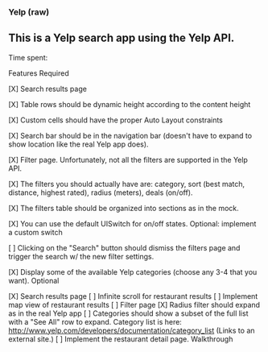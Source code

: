### Yelp (raw)
## This is a Yelp search app using the Yelp API.

Time spent: <Number of hours spent>

Features
Required

[X] Search results page

[X] Table rows should be dynamic height according to the content height

[X] Custom cells should have the proper Auto Layout constraints

[X] Search bar should be in the navigation bar (doesn't have to expand to show location like the real Yelp app does).

[X] Filter page. Unfortunately, not all the filters are supported in the Yelp API.

[X] The filters you should actually have are: category, sort (best match, distance, highest rated), radius (meters), deals (on/off).

[X] The filters table should be organized into sections as in the mock.

[X] You can use the default UISwitch for on/off states. Optional: implement a custom switch

[ ] Clicking on the "Search" button should dismiss the filters page and trigger the search w/ the new filter settings.

[X] Display some of the available Yelp categories (choose any 3-4 that you want).
Optional

[X] Search results page
[ ] Infinite scroll for restaurant results
[ ] Implement map view of restaurant results
[ ] Filter page
[X] Radius filter should expand as in the real Yelp app
[ ] Categories should show a subset of the full list with a "See All" row to expand. Category list is here: http://www.yelp.com/developers/documentation/category_list (Links to an external site.)
[ ] Implement the restaurant detail page.
Walkthrough
